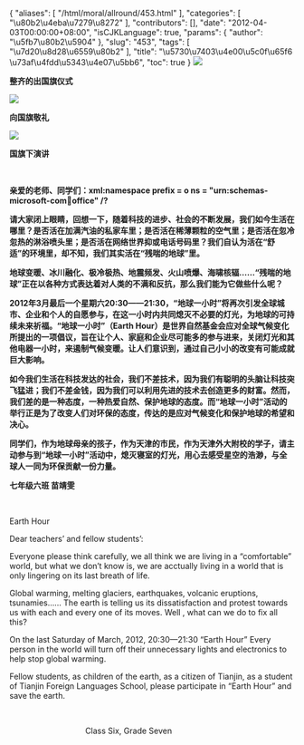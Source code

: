 {
    "aliases": [
        "/html/moral/allround/453.html"
    ],
    "categories": [
        "\u80b2\u4eba\u7279\u8272"
    ],
    "contributors": [],
    "date": "2012-04-03T00:00:00+08:00",
    "isCJKLanguage": true,
    "params": {
        "author": "\u5fb7\u80b2\u5904"
    },
    "slug": "453",
    "tags": [
        "\u7d20\u8d28\u6559\u80b2"
    ],
    "title": "\u5730\u7403\u4e00\u5c0f\u65f6 \u73af\u4fdd\u5343\u4e07\u5bb6",
    "toc": true
}
**![](https://cdn.tfls.online/mirror/full/6bbabdd107f3b6b79cf5a8b2002cd19a1b884a5f.jpg)**

**整齐的出国旗仪式**

**![](https://cdn.tfls.online/mirror/full/8242971eaa0b8aaa5b14a8aa022691b0e4c6cc2d.jpg)**

**向国旗敬礼**

**![](https://cdn.tfls.online/mirror/full/397d72ac15722526161ce5bf8e730c104e43ce5a.jpg)**

**国旗下演讲**

 

**亲爱的老师、同学们：xml:namespace prefix = o ns = "urn:schemas-microsoft-com:office:office" /?**

**请大家闭上眼睛，回想一下，随着科技的进步、社会的不断发展，我们如今生活在哪里？是否活在加满汽油的私家车里；是否活在稀薄颗粒的空气里；是否活在忽冷忽热的淋浴喷头里；是否活在网络世界抑或电话号码里？我们自认为活在“舒适”的环境里，却不知，我们其实活在“残喘的地球”里。**

**地球变暖、冰川融化、极冷极热、地震频发、火山喷爆、海啸核辐……“残喘的地球”正在以各种方式表达着对人类的不满和反抗，那么我们能为它做些什么呢？**

**2012年3月最后一个星期六20:30——21:30，“地球一小时”将再次引发全球城市、企业和个人的自愿参与，在这一小时内共同熄灭不必要的灯光，为地球的可持续未来祈福。“地球一小时”（Earth Hour）是世界自然基金会应对全球气候变化所提出的一项倡议，旨在让个人、家庭和企业尽可能多的参与进来，关闭灯光和其他电器一小时，来遏制气候变暖。让人们意识到，通过自己小小的改变有可能成就巨大影响。**

**如今我们生活在科技发达的社会，我们不差技术，因为我们有聪明的头脑让科技突飞猛进；我们不差金钱，因为我们可以利用先进的技术去创造更多的财富。然而，我们差的是一种态度，一种热爱自然、保护地球的态度。而“地球一小时”活动的举行正是为了改变人们对环保的态度，传达的是应对气候变化和保护地球的希望和决心。**

**同学们，作为地球母亲的孩子，作为天津的市民，作为天津外大附校的学子，请主动参与到“地球一小时”活动中，熄灭寝室的灯光，用心去感受星空的浩渺，与全球人一同为环保贡献一份力量。**

**七年级六班 苗靖雯**

 

 Earth Hour

Dear teachers’ and fellow students’:

Everyone please think carefully, we all think we are living in a “comfortable” world, but what we don’t know is, we are acctually living in a world that is only lingering on its last breath of life.

Global warming, melting glaciers, earthquakes, volcanic eruptions, tsunamies…… The earth is telling us its dissatisfaction and protest towards us with each and every one of its moves. Well , what can we do to fix all this?

On the last Saturday of March, 2012, 20:30—21:30 “Earth Hour” Every person in the world will turn off their unnecessary lights and electronics to help stop global warming.

Fellow students, as children of the earth, as a citizen of Tianjin, as a student of Tianjin Foreign Languages School, please participate in “Earth Hour” and save the earth.

 

                                  Class Six, Grade Seven

 